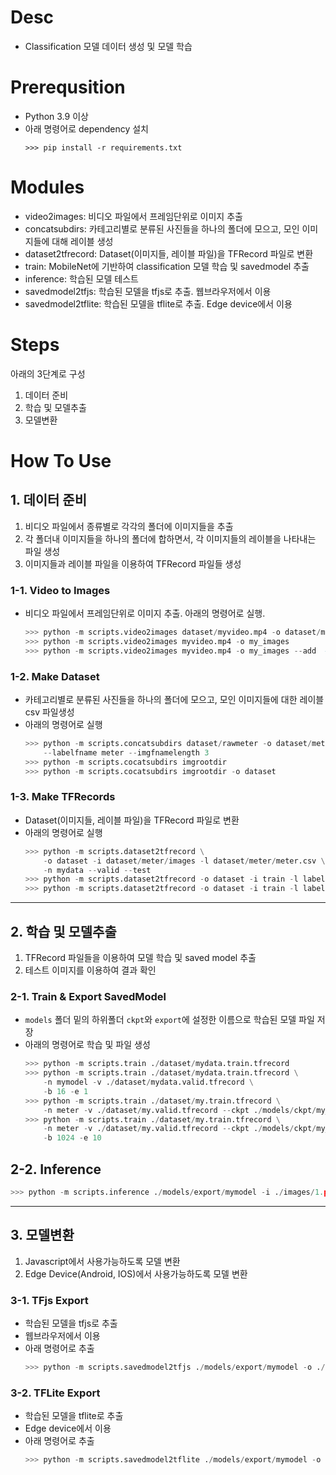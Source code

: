 # Desc

- Classification 모델 데이터 생성 및 모델 학습

# Prerequsition

- Python 3.9 이상
- 아래 명령어로 dependency 설치
  ```
  >>> pip install -r requirements.txt
  ```

# Modules

- video2images: 비디오 파일에서 프레임단위로 이미지 추출
- concatsubdirs: 카테고리별로 분류된 사진들을 하나의 폴더에 모으고, 모인 이미지들에 대해 레이블 생성
- dataset2tfrecord: Dataset(이미지들, 레이블 파일)을 TFRecord 파일로 변환
- train: MobileNet에 기반하여 classification 모델 학습 및 savedmodel 추출
- inference: 학습된 모델 테스트
- savedmodel2tfjs: 학습된 모델을 tfjs로 추출. 웹브라우저에서 이용
- savedmodel2tflite: 학습된 모델을 tflite로 추출. Edge device에서 이용

# Steps

아래의 3단계로 구성

1. 데이터 준비
2. 학습 및 모델추출
3. 모델변환

# How To Use

## 1. 데이터 준비

1. 비디오 파일에서 종류별로 각각의 폴더에 이미지들을 추출
2. 각 폴더내 이미지들을 하나의 폴더에 합하면서, 각 이미지들의 레이블을 나타내는 파일 생성
3. 이미지들과 레이블 파일을 이용하여 TFRecord 파일들 생성

### 1-1. Video to Images

- 비디오 파일에서 프레임단위로 이미지 추출. 아래의 명령어로 실행.
  ```Python
  >>> python -m scripts.video2images dataset/myvideo.mp4 -o dataset/myimages
  >>> python -m scripts.video2images myvideo.mp4 -o my_images
  >>> python -m scripts.video2images myvideo.mp4 -o my_images --add  # add images to the folder
  ```

### 1-2. Make Dataset

- 카테고리별로 분류된 사진들을 하나의 폴더에 모으고, 모인 이미지들에 대한 레이블 csv 파일생성
- 아래의 명령어로 실행
  ```Python
  >>> python -m scripts.concatsubdirs dataset/rawmeter -o dataset/meter \
      --labelfname meter --imgfnamelength 3
  >>> python -m scripts.cocatsubdirs imgrootdir
  >>> python -m scripts.cocatsubdirs imgrootdir -o dataset
  ```

### 1-3. Make TFRecords

- Dataset(이미지들, 레이블 파일)을 TFRecord 파일로 변환
- 아래의 명령어로 실행
  ```Python
  >>> python -m scripts.dataset2tfrecord \
      -o dataset -i dataset/meter/images -l dataset/meter/meter.csv \
      -n mydata --valid --test
  >>> python -m scripts.dataset2tfrecord -o dataset -i train -l label.csv
  >>> python -m scripts.dataset2tfrecord -o dataset -i train -l label.csv
  ```

---

## 2. 학습 및 모델추출

1. TFRecord 파일들을 이용하여 모델 학습 및 saved model 추출
2. 테스트 이미지를 이용하여 결과 확인

### 2-1. Train & Export SavedModel

- `models` 폴더 밑의 하위폴더 `ckpt`와 `export`에 설정한 이름으로 학습된 모델 파일 저장
- 아래의 명령어로 학습 및 파일 생성
  ```Python
  >>> python -m scripts.train ./dataset/mydata.train.tfrecord
  >>> python -m scripts.train ./dataset/mydata.train.tfrecord \
      -n mymodel -v ./dataset/mydata.valid.tfrecord \
      -b 16 -e 1
  >>> python -m scripts.train ./dataset/my.train.tfrecord \
      -n meter -v ./dataset/my.valid.tfrecord --ckpt ./models/ckpt/my_model
  >>> python -m scripts.train ./dataset/my.train.tfrecord \
      -n meter -v ./dataset/my.valid.tfrecord --ckpt ./models/ckpt/my_model \
      -b 1024 -e 10
  ```

## 2-2. Inference

```Python
>>> python -m scripts.inference ./models/export/mymodel -i ./images/1.png ./images/2.png
```

---

## 3. 모델변환

1. Javascript에서 사용가능하도록 모델 변환
2. Edge Device(Android, IOS)에서 사용가능하도록 모델 변환

### 3-1. TFjs Export

- 학습된 모델을 tfjs로 추출
- 웹브라우저에서 이용
- 아래 명령어로 추출
  ```Python
  >>> python -m scripts.savedmodel2tfjs ./models/export/mymodel -o ./models/tfjs
  ```

### 3-2. TFLite Export

- 학습된 모델을 tflite로 추출
- Edge device에서 이용
- 아래 명령어로 추출
  ```Python
  >>> python -m scripts.savedmodel2tflite ./models/export/mymodel -o ./models/tflite
  ```
